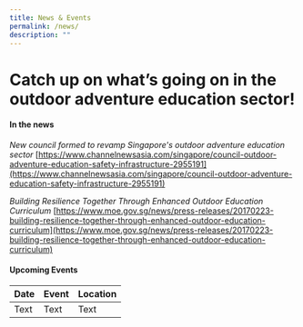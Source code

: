 ```yaml
---
title: News & Events
permalink: /news/
description: ""
---
```

# Catch up on what’s going on in the outdoor adventure education sector!


#### In the news

*New council formed to revamp Singapore's outdoor adventure education sector*
[https://www.channelnewsasia.com/singapore/council-outdoor-adventure-education-safety-infrastructure-2955191](https://www.channelnewsasia.com/singapore/council-outdoor-adventure-education-safety-infrastructure-2955191)

*Building Resilience Together Through Enhanced Outdoor Education Curriculum*
[https://www.moe.gov.sg/news/press-releases/20170223-building-resilience-together-through-enhanced-outdoor-education-curriculum](https://www.moe.gov.sg/news/press-releases/20170223-building-resilience-together-through-enhanced-outdoor-education-curriculum)



#### Upcoming Events



| Date | Event | Location|
| -------- | -------- | -------- |
| Text     | Text     | Text     |
